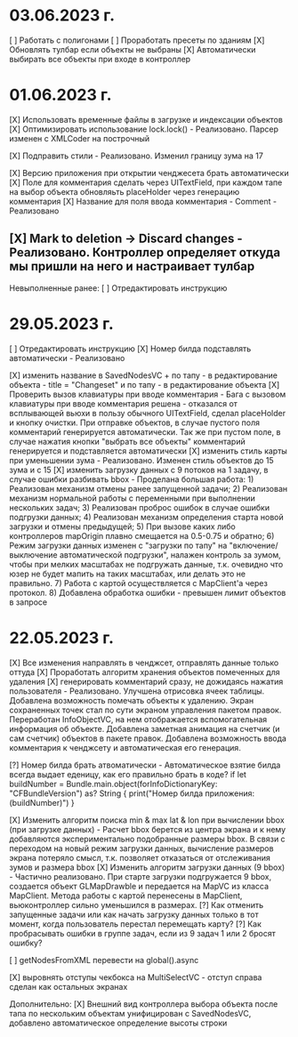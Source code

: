 # 03.06.2023 г.
[ ] Работать с полигонами
[ ] Проработать пресеты по зданиям
[X] Обновлять тулбар если объекты не выбраны
[X] Автоматически выбирать все объекты при входе в контроллер

# 01.06.2023 г.
[X] Использовать временные файлы в загрузке и индексации объектов
[X] Оптимизировать использование lock.lock()
    - Реализовано. Парсер изменен с XMLCoder на построчный

[X] Подправить стили
    - Реализовано. Изменил границу зума на 17
    
[X] Версию приложения при открытии ченджесета брать автоматически
[X] Поле для комментария сделать через UITextField, при каждом тапе на выбор объекта обновляьть placeHolder через генерацию комментария
[X] Название для поля ввода комментария - Comment
    - Реализовано

[X] Mark to deletion -> Discard changes
    - Реализовано. Контроллер определяет откуда мы пришли на него и настраивает тулбар
------------
Невыполненные ранее:
[ ] Отредактировать инструкцию

# 29.05.2023 г.
[ ] Отредактировать инструкцию
[X] Номер билда подставлять автоматически
    - Реализовано

[X] изменить название в SavedNodesVC + по тапу - в редактирование объекта
    - title = "Changeset" и по тапу - в редактирование объекта
[X] Проверить вызов клавиатуры при вводе комментария
    - Бага с вызовом клавиатуры при вводе комментария решена - отказался от всплывающей вьюхи в пользу обычного UITextField, сделал placeHolder и кнопку очистки. При отправке объектов, в случае пустого поля комментарий генерируется автоматически. Так же при пустом поле, в случае нажатия кнопки "выбрать все объекты" комментарий генерируется и подставляется автоматически
[X] изменить стиль карты при уменьшении зума
    - Реализовано. Изменен стиль объектов до 15 зума и с 15
[X] изменить загрузку данных с 9 потоков на 1 задачу, в случае ошибки разбивать bbox
    - Проделана большая работа:
    1) Реализован механизм отмены ранее запущенной задачи;
    2) Реализован механизм нормальной работы с переменными при выполнении нескольких задач;
    3) Реализован проброс ошибок в случае ошибки подгрузки данных;
    4) Реализован механизм определения старта новой загрузки и отмены предыдущей;
    5) При вызове каких либо контроллеров mapOrigin плавно смещается на 0.5-0.75 и обратно;
    6) Режим загрузки данных изменен с "загрузки по тапу" на "включение/выключение автоматической подгрузки", налажен контроль за зумом, чтобы при мелких масштабах не подгружать данные, т.к. очевидно что юзер не будет мапить на таких масштабах, или делать это не правильно.
    7) Работа с картой осуществляется с MapClient'а через протокол.
    8) Добавлена обработка ошибки - превышен лимит объектов в запросе

#  22.05.2023 г.

[X] Все изменения направлять в ченджсет, отправлять данные только оттуда
[X] Проработать алгоритм хранения объектов помеченных для удаления
[X] генерировать комментарий сразу, не дожидаясь нажатия пользователя
    - Реализовано. Улучшена отрисовка ячеек таблицы. Добавлена возможность помечать объекты к удалению. Экран сохраненных точек стал по сути экраном управления пакетом правок. Переработан InfoObjectVC, на нем отображается вспомогательная информация об объекте.
    Добавлена заметная анимация на счетчик (и сам счетчик) объектов в пакете правок.
    Добавлена возможность ввода комментария к ченджсету и автоматическая его генерация.

[?] Номер билда брать атвоматически
    - Автоматическое взятие билда всегда выдает еденицу, как его правильно брать в коде? 
    if let buildNumber = Bundle.main.object(forInfoDictionaryKey: "CFBundleVersion") as? String {
        print("Номер билда приложения: \(buildNumber)")
    }


[X] Изменить алгоритм поиска min & max lat & lon при вычислении bbox (при загрузке данных)
    - Расчет bbox берется из центра экрана и к нему добавляются экспериментально подобранные размеры bbox. В связи с переходом на новый режим загрузки данных, вычисление размеров экрана потеряло смысл, т.к. позволяет отказаться от отслеживания зумов и размера bbox
[X] Изменить алгоритм загрузки данных (9 bbox)
    - Частично реализовано. При старте загрузки подгружается 9 bbox, создается объект GLMapDrawble и передается на MapVC из класса MapClient.
    Метода работы с картой перенесены в MapClient, вьюконтроллер сильно уменьшился в размерах.
[?] Как отменить запущенные задачи или как начать загрузку данных только в тот момент, когда пользователь перестал перемещать карту?
[?] Как пробрасывать ошибки в группе задач, если из 9 задач 1 или 2 бросят ошибку?
    
[ ] getNodesFromXML перевести на global().async 

[X] выровнять отступы чекбокса на MultiSelectVC
    - отступ справа сделан как остальных экранах
    
Дополнительно:
[X] Внешний вид контроллера выбора объекта после тапа по нескольким объектам унифицирован с SavedNodesVC, добавлено автоматическое определение высоты строки
